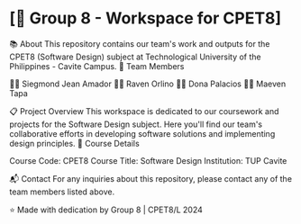 # [🚀 Group 8 - Workspace for CPET8]

📚 About
This repository contains our team's work and outputs for the CPET8 (Software Design) subject at Technological University of the Philippines - Cavite Campus.
👥 Team Members

👨‍💻 Siegmond Jean Amador
👨‍💻 Raven Orlino
👩‍💻 Dona Palacios
👨‍💻 Maeven Tapa

📋 Project Overview
This workspace is dedicated to our coursework and projects for the Software Design subject. Here you'll find our team's collaborative efforts in developing software solutions and implementing design principles.
🎯 Course Details

Course Code: CPET8
Course Title: Software Design
Institution: TUP Cavite

📬 Contact
For any inquiries about this repository, please contact any of the team members listed above.

⭐ Made with dedication by Group 8 | CPET8/L 2024
